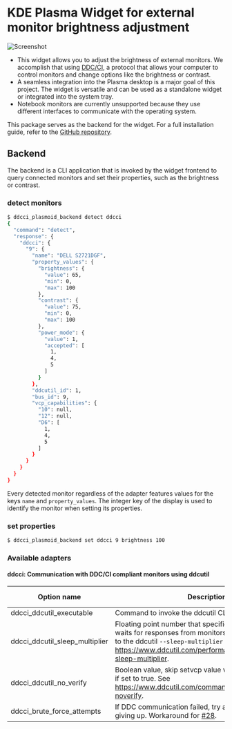 # KDE Plasma Widget for external monitor brightness adjustment

![Screenshot](https://raw.githubusercontent.com/davidhi7/ddcci-plasmoid/main/screenshots/banner.png)

* This widget allows you to adjust the brightness of external monitors. We accomplish that
  using [DDC/CI](https://en.wikipedia.org/wiki/Display_Data_Channel#DDC/CI), a protocol that allows your computer to
  control monitors and change options like the brightness or contrast.
* A seamless integration into the Plasma desktop is a major goal of this project. The widget is versatile and can be
  used as a standalone widget or integrated into the system tray.
* Notebook monitors are currently unsupported because they use different interfaces to communicate with the operating
  system.

This package serves as the backend for the widget.
For a full installation guide, refer to the [GitHub repository](https://github.com/davidhi7/ddcci-plasmoid).

## Backend

The backend is a CLI application that is invoked by the widget frontend to query connected monitors and set their
properties, such as the brightness or contrast.

### detect monitors

```bash
$ ddcci_plasmoid_backend detect ddcci
{
  "command": "detect",
  "response": {
    "ddcci": {
      "9": {
        "name": "DELL S2721DGF",
        "property_values": {
          "brightness": {
            "value": 65,
            "min": 0,
            "max": 100
          },
          "contrast": {
            "value": 75,
            "min": 0,
            "max": 100
          },
          "power_mode": {
            "value": 1,
            "accepted": [
              1,
              4,
              5
            ]
          }
        },
        "ddcutil_id": 1,
        "bus_id": 9,
        "vcp_capabilities": {
          "10": null,
          "12": null,
          "D6": [
            1,
            4,
            5
          ]
        }
      }
    }
  }
}
```

Every detected monitor regardless of the adapter features values for the keys `name` and `property_values`. The integer
key of the display is used to identify the monitor when setting its properties.

### set properties

```bash
$ ddcci_plasmoid_backend set ddcci 9 brightness 100
```

### Available adapters

#### ddcci: Communication with DDC/CI compliant monitors using ddcutil

| Option name                    | Description                                                                                                                                                                                                                        | Default value |
|--------------------------------|------------------------------------------------------------------------------------------------------------------------------------------------------------------------------------------------------------------------------------|---------------|
| ddcci_ddcutil_executable       | Command to invoke the ddcutil CLI                                                                                                                                                                                                  | `ddcutil`     |
| ddcci_ddcutil_sleep_multiplier | Floating point number that specifies how long ddcutil waits for responses from monitors. The value is passed to the ddcutil `--sleep-multiplier` option, see https://www.ddcutil.com/performance_options/#option-sleep-multiplier. | `1.0`         |
| ddcci_ddcutil_no_verify        | Boolean value, skip setvcp value verification by ddcutil if set to true. See https://www.ddcutil.com/command_setvcp/#option-noverify.                                                                                              | `false`       |
| ddcci_brute_force_attempts     | If DDC communication failed, try again N times before giving up. Workaround for [#28](https://github.com/davidhi7/ddcci-plasmoid/issues/28).                                                                                       | `0`           |

###     
